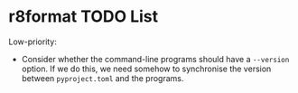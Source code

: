r8format TODO List
==================

Low-priority:
- Consider whether the command-line programs should have a `--version`
  option. If we do this, we need somehow to synchronise the version between
  `pyproject.toml` and the programs.
